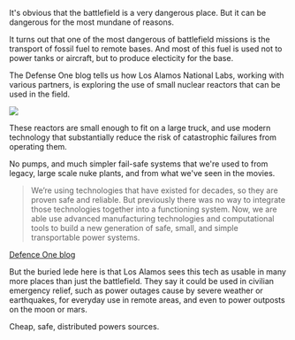 It's obvious that the battlefield is a very dangerous place. But it can be dangerous for the most mundane of reasons.

It turns out that one of the most dangerous of battlefield missions is the transport of fossil fuel to remote bases. And most of this fuel
is used not to power tanks or aircraft, but to produce electicity for the base.

The Defense One blog tells us how Los Alamos National Labs, working with various partners, is exploring the use of small nuclear reactors that can be used in the field.

![](http://jackhodgson.com/img/2018/2018-09-22-mini-nuke.jpg)

These reactors are small enough to fit on a large truck, and use modern technology that substantially reduce the 
risk of catastrophic failures from operating them.

No pumps, and much simpler fail-safe systems that we're used to from legacy, large scale nuke plants, and from what
we've seen in the movies.

> We’re using technologies that have existed for decades, so they are proven safe and reliable. But previously there was no way to integrate those technologies together into a functioning system. Now, we are able use advanced manufacturing technologies and computational tools to build a new generation of safe, small, and simple transportable power systems.

[Defence One blog](https://www.defenseone.com/ideas/2018/09/build-small-nuclear-reactors-battlefield-power/151434/)

But the buried lede here is that Los Alamos sees this tech as usable in many more places than just the battlefield. They say
it could be used in civilian emergency relief, such as power outages cause by severe weather or earthquakes, for everyday use in remote
areas, and even to power outposts on the moon or mars.

Cheap, safe, distributed powers sources.
